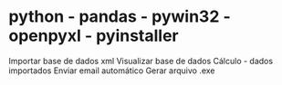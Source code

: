 # python - pandas - pywin32 - openpyxl - pyinstaller
Importar base de dados xml
Visualizar base de dados
Cálculo - dados importados
Enviar email automático
Gerar arquivo .exe

